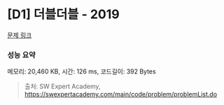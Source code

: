 # [D1] 더블더블 - 2019 

[문제 링크](https://swexpertacademy.com/main/code/problem/problemDetail.do?contestProbId=AV5QDEX6AqwDFAUq) 

### 성능 요약

메모리: 20,460 KB, 시간: 126 ms, 코드길이: 392 Bytes



> 출처: SW Expert Academy, https://swexpertacademy.com/main/code/problem/problemList.do